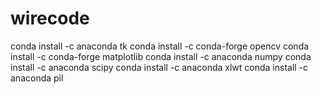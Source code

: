 # wirecode

conda install -c anaconda tk
conda install -c conda-forge opencv
conda install -c conda-forge matplotlib
conda install -c anaconda numpy 
conda install -c anaconda scipy
conda install -c anaconda xlwt 
conda install -c anaconda pil
